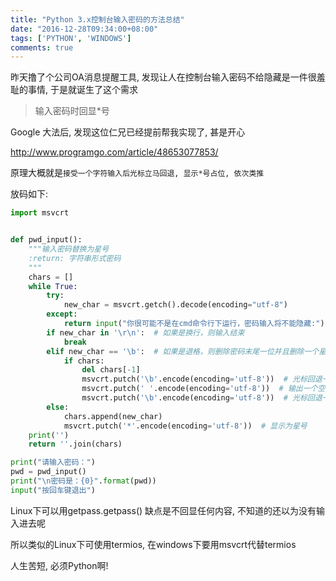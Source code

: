 ```yaml
---
title: "Python 3.x控制台输入密码的方法总结"
date: "2016-12-28T09:34:00+08:00"
tags: ['PYTHON', 'WINDOWS']
comments: true
---
```



昨天撸了个公司OA消息提醒工具, 发现让人在控制台输入密码不给隐藏是一件很羞耻的事情, 于是就诞生了这个需求

> 输入密码时回显*号

Google 大法后, 发现这位仁兄已经提前帮我实现了, 甚是开心

<http://www.programgo.com/article/48653077853/>

原理大概就是`接受一个字符输入后光标立马回退, 显示*号占位, 依次类推`

放码如下:

```python
import msvcrt


def pwd_input():
    """输入密码替换为星号
    :return: 字符串形式密码
    """
    chars = []
    while True:
        try:
            new_char = msvcrt.getch().decode(encoding="utf-8")
        except:
            return input("你很可能不是在cmd命令行下运行，密码输入将不能隐藏:")
        if new_char in '\r\n':  # 如果是换行，则输入结束
            break
        elif new_char == '\b':  # 如果是退格，则删除密码末尾一位并且删除一个星号
            if chars:
                del chars[-1]
                msvcrt.putch('\b'.encode(encoding='utf-8'))  # 光标回退一格
                msvcrt.putch(' '.encode(encoding='utf-8'))  # 输出一个空格覆盖原来的星号
                msvcrt.putch('\b'.encode(encoding='utf-8'))  # 光标回退一格准备接受新的输入
        else:
            chars.append(new_char)
            msvcrt.putch('*'.encode(encoding='utf-8'))  # 显示为星号
    print('')
    return ''.join(chars)

print("请输入密码：")
pwd = pwd_input()
print("\n密码是：{0}".format(pwd))
input("按回车键退出")
```



Linux下可以用getpass.getpass() 缺点是不回显任何内容, 不知道的还以为没有输入进去呢

所以类似的Linux下可使用termios, 在windows下要用msvcrt代替termios



人生苦短, 必须Python啊!
